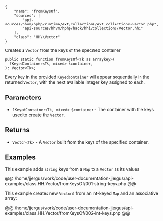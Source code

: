 ``` yamlmeta
{
    "name": "fromKeysOf",
    "sources": [
        "api-sources/hhvm/hphp/runtime/ext/collections/ext_collections-vector.php",
        "api-sources/hhvm/hphp/hack/hhi/collections/Vector.hhi"
    ],
    "class": "HH\\Vector"
}
```




Creates a ` Vector ` from the keys of the specified container




``` Hack
public static function fromKeysOf<Tk as arraykey>(
  ?KeyedContainer<Tk, mixed> $container,
): Vector<Tk>;
```




Every key in the provided ` KeyedContainer ` will appear sequentially in the
returned `` Vector ``, with the next available integer key assigned to each.




## Parameters




+ ` ?KeyedContainer<Tk, mixed> $container ` - The container with the keys used to create the
  `` Vector ``.




## Returns




* ` Vector<Tk> ` - A `` Vector `` built from the keys of the specified container.




## Examples




This example adds ` string ` keys from a `` Map `` to a ``` Vector ``` as its values:







@@ /home/jjergus/work/code/user-documentation-jjergus/api-examples/class.HH.Vector/fromKeysOf/001-string-keys.php @@




This example creates new ` Vector `s from an int-keyed `` Map `` and an associative array:







@@ /home/jjergus/work/code/user-documentation-jjergus/api-examples/class.HH.Vector/fromKeysOf/002-int-keys.php @@
<!-- HHAPIDOC -->
